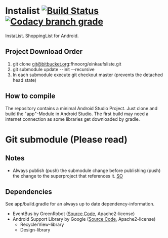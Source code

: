 # Instalist [![Build Status](https://travis-ci.org/InstaList/instalist-android.png)](https://travis-ci.org/InstaList/instalist-android) [![Codacy branch grade](https://img.shields.io/codacy/grade/e27821fb6289410b8f58338c7e0bc686/master.svg?maxAge=2592000?style=plastic)](https://www.codacy.com/app/tinosiegmund/instalist-android/dashboard?bid=3633363)

InstaList. ShoppingList for Android.

## Project Download Order
1. git clone git@bitbucket.org:fhnoorg/einkaufsliste.git
2. git submodule update --init --recursive
3. In each submodule execute git checkout master  (prevents the detached head state)

## How to compile

The repository contains a minimal Android Studio Project. Just clone and build the "app"-Module in Android Studio. The first build may need a internet connection as some libraries get downloaded by gradle.

# Git submodule (Please read)
## Notes

* Always publish (push) the submodule change before publishing (push) the change to the superproject that references it. [SO](http://stackoverflow.com/questions/1979167/git-submodule-update)

## Dependencies

See app/build.gradle for an always up to date dependency-information.

* EventBus by GreenRobot ([Source Code](https://github.com/greenrobot/EventBus), Apache2-license)
* Android Support Library by Google ([Source Code](https://android.googlesource.com/platform/frameworks/support.git/), Apache2-license)
    * RecyclerView-library
    * Design-library
